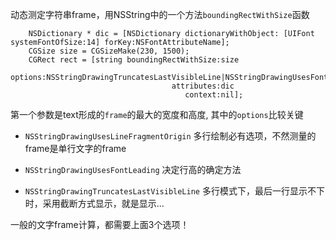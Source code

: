 动态测定字符串frame，用NSString中的一个方法`boundingRectWithSize`函数

```
    NSDictionary * dic = [NSDictionary dictionaryWithObject: [UIFont systemFontOfSize:14] forKey:NSFontAttributeName];
    CGSize size = CGSizeMake(230, 1500);
    CGRect rect = [string boundingRectWithSize:size
                                       options:NSStringDrawingTruncatesLastVisibleLine|NSStringDrawingUsesFontLeading|NSStringDrawingUsesLineFragmentOrigin
                                    attributes:dic
                                       context:nil];
```

第一个参数是text形成的`frame`的最大的宽度和高度, 其中的`options`比较关键

- `NSStringDrawingUsesLineFragmentOrigin`  多行绘制必有选项，不然测量的frame是单行文字的frame

- `NSStringDrawingUsesFontLeading` 决定行高的确定方法

- `NSStringDrawingTruncatesLastVisibleLine` 多行模式下，最后一行显示不下时，采用截断方式显示，就是显示...

一般的文字frame计算，都需要上面3个选项！